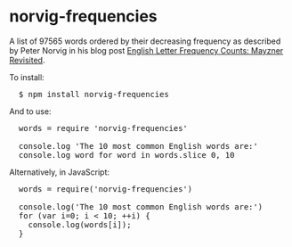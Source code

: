 # norvig-frequencies

A list of 97565 words ordered by their decreasing frequency
as described by Peter Norvig in his blog post
[English Letter Frequency Counts: Mayzner Revisited](http://norvig.com/mayzner.html).

To install:

<pre>
  $ npm install norvig-frequencies
</pre>

And to use:

<pre>
  words = require 'norvig-frequencies'

  console.log 'The 10 most common English words are:'
  console.log word for word in words.slice 0, 10
</pre>

Alternatively, in JavaScript:

<pre>
  words = require('norvig-frequencies')

  console.log('The 10 most common English words are:')
  for (var i=0; i &lt; 10; ++i) {
    console.log(words[i]);
  }
</pre>

